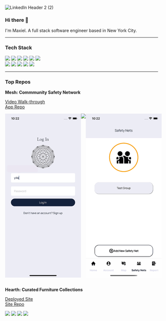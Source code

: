 ![LinkedIn Header 2 (2)](https://user-images.githubusercontent.com/48143100/163078413-a0d7dd90-0132-4994-b28f-2bcb8269bcff.gif)

### Hi there 👋

I'm Maxiel. A full stack software engineer based in New York City.

---
### Tech Stack

<code><img class="css" height="50" src="https://user-images.githubusercontent.com/48143100/163075479-5b3858a9-c7dc-421e-8fa8-cd15b59232d1.png"></code>
<code><img class="js" height="40" src="https://user-images.githubusercontent.com/48143100/163075516-9b38424a-eec9-411f-8718-6facb953d642.png"></code>
<code><img class="react" height="50" src="https://user-images.githubusercontent.com/48143100/163075527-4b5533fc-b297-4be4-8f88-f5881274eef5.png"></code>
<code><img class="redux" height="40" src="https://user-images.githubusercontent.com/48143100/163075532-ed04f7f5-a945-4655-aa2b-de82f9b4953a.png"></code>
<code><img class="react-native" height="35" src="https://user-images.githubusercontent.com/48143100/163075833-3127038b-2dc1-48d7-a3fd-f3e4cf294af0.png"></code>
<code><img class="material-ui" height="40" src="https://user-images.githubusercontent.com/48143100/163075600-bcf5197c-33fa-4d61-933f-1eb82cf4807f.png"></code>
<br>
<code><img class="sequelize" height="50" src="https://user-images.githubusercontent.com/48143100/163075611-a24477b9-2c48-462b-9dd5-64ef73f356e3.png"></code>
<code><img class="postgres" height="50" src="https://user-images.githubusercontent.com/48143100/163075620-b57ddf62-e99b-482c-ab71-c23deb489734.png"></code>
<code><img class="express" height="40" src="https://user-images.githubusercontent.com/48143100/163075652-c0cda897-d23a-4ba7-a1fe-74ae2f71dec5.png"></code>
<code><img class="node" height="50" src="https://user-images.githubusercontent.com/48143100/163075667-eae0bf09-1ccf-414f-aebd-d8cfc5714324.png"></code>
<code><img class="firebase" height="40" src="https://user-images.githubusercontent.com/48143100/163075672-8c1ec58f-70c6-4bc0-81e6-f5f5c79cc3e5.png"></code>

 ---

### Top Repos

**Mesh: Commmunity Safety Network**

<a href="https://vimeo.com/678746712">Video Walk-through</a>
<br>
<a href="https://github.com/Whole-New-WWW/capstone-mesh"> App Repo</a>
<div style="display: flex">
<img src="https://github.com/Whole-New-WWW/capstone-mesh/blob/main/assets/readme/login.gif" width="250">
<img src="https://github.com/Whole-New-WWW/capstone-mesh/blob/main/assets/readme/map.gif" width="250">
<img src="https://github.com/Whole-New-WWW/capstone-mesh/blob/main/assets/readme/safetynet.gif" width="250">
</div>
<br>


**Hearth: Curated Furniture Collections**

<a href="http://grace-shopper-hearth.herokuapp.com/home"> Deployed Site</a>
<br>
<a href="https://github.com/04-gs-2109-no-signal-i-wep/hearth"> Site Repo</a>
<div style="display: flex, flex-wrap: wrap">
<img src="https://user-images.githubusercontent.com/48143100/163251144-35cbe5f4-0413-4520-8ea8-f7a019e084ea.gif" width="500">
<img src="https://user-images.githubusercontent.com/48143100/163251159-e458e87a-66a3-4b4b-a54c-8ede46febb6e.gif" width="500">
<img src="https://user-images.githubusercontent.com/48143100/163254380-76c074a5-b016-4de5-83eb-5acaa60beafe.gif" width="500">
<img src="https://user-images.githubusercontent.com/48143100/163254570-5f3515e7-3dc3-4806-ba71-169d6c6573eb.gif" width="500">
</div>

<!--
**MaxielMrvaljevic/MaxielMrvaljevic** is a ✨ _special_ ✨ repository because its `README.md` (this file) appears on your GitHub profile.

Here are some ideas to get you started:

- 🔭 I’m currently working on ...
- 🌱 I’m currently learning ...
- 👯 I’m looking to collaborate on ...
- 🤔 I’m looking for help with ...
- 💬 Ask me about ...
- 📫 How to reach me: ...
- 😄 Pronouns: ...
- ⚡ Fun fact: ...
-->
